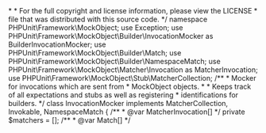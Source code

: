 <?php
/*
 * This file is part of the phpunit-mock-objects package.
 *
 * (c) Sebastian Bergmann <sebastian@phpunit.de>
 *
 * For the full copyright and license information, please view the LICENSE
 * file that was distributed with this source code.
 */
namespace PHPUnit\Framework\MockObject;

use Exception;
use PHPUnit\Framework\MockObject\Builder\InvocationMocker as BuilderInvocationMocker;
use PHPUnit\Framework\MockObject\Builder\Match;
use PHPUnit\Framework\MockObject\Builder\NamespaceMatch;
use PHPUnit\Framework\MockObject\Matcher\Invocation as MatcherInvocation;
use PHPUnit\Framework\MockObject\Stub\MatcherCollection;

/**
 * Mocker for invocations which are sent from
 * MockObject objects.
 *
 * Keeps track of all expectations and stubs as well as registering
 * identifications for builders.
 */
class InvocationMocker implements MatcherCollection, Invokable, NamespaceMatch
{
    /**
     * @var MatcherInvocation[]
     */
    private $matchers = [];

    /**
     * @var Match[]
     */
 